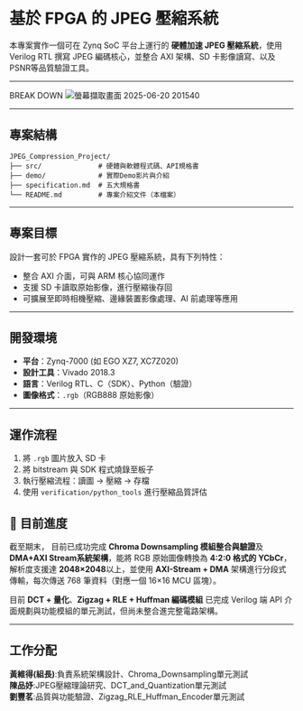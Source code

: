 

# 基於 FPGA 的 JPEG 壓縮系統

本專案實作一個可在 Zynq SoC 平台上運行的 **硬體加速 JPEG 壓縮系統**，使用 Verilog RTL 撰寫 JPEG 編碼核心，並整合 AXI 架構、SD 卡影像讀寫、以及 PSNR等品質驗證工具。

---
BREAK DOWN
![螢幕擷取畫面 2025-06-20 201540](https://github.com/user-attachments/assets/8a93c548-5285-4dfe-909a-55bb45f8eb58)


---

## 專案結構

```
JPEG_Compression_Project/
├── src/              # 硬體與軟體程式碼、API規格書
├── demo/             # 實際Demo影片與介紹
├── specification.md  # 五大規格書
└── README.md         # 專案介紹文件（本檔案）
```


---

## 專案目標

設計一套可於 FPGA 實作的 JPEG 壓縮系統，具有下列特性：

* 整合 AXI 介面，可與 ARM 核心協同運作
* 支援 SD 卡讀取原始影像，進行壓縮後存回
* 可擴展至即時相機壓縮、邊緣裝置影像處理、AI 前處理等應用

---

## 開發環境

* **平台**：Zynq-7000 (如 EGO XZ7, XC7Z020)
* **設計工具**：Vivado 2018.3
* **語言**：Verilog RTL、C（SDK）、Python（驗證）
* **圖像格式**：`.rgb`（RGB888 原始影像）

---

## 運作流程

1. 將 `.rgb` 圖片放入 SD 卡
2. 將 bitstream 與 SDK 程式燒錄至板子
3. 執行壓縮流程：讀圖 → 壓縮 → 存檔
4. 使用 `verification/python_tools` 進行壓縮品質評估

## 🔧 目前進度
截至期末，
目前已成功完成 **Chroma Downsampling 模組整合與驗證**及**DMA+AXI Stream系統架構**，能將 RGB 原始圖像轉換為 **4:2:0 格式的 YCbCr**，解析度支援達 **2048×2048**以上，並使用 **AXI-Stream + DMA** 架構進行分段式傳輸，每次傳送 768 筆資料（對應一個 16×16 MCU 區塊）。

目前 **DCT + 量化**、**Zigzag + RLE + Huffman 編碼模組** 已完成 Verilog 端 API 介面規劃與功能模組的單元測試，但尚未整合進完整電路架構。

---

## 工作分配

**黃維得(組長)**:負責系統架構設計、Chroma_Downsampling單元測試  
**陳品妤**:JPEG壓縮理論研究、DCT_and_Quantization單元測試  
**劉豐茗**:品質與功能驗證、Zigzag_RLE_Huffman_Encoder單元測試  

